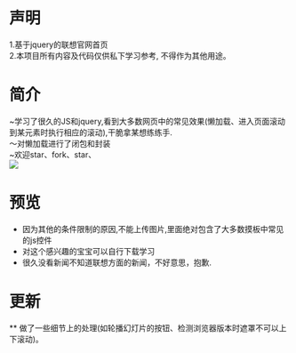 ﻿# 声明
1.基于jquery的联想官网首页
<br/>
2.本项目所有内容及代码仅供私下学习参考, 不得作为其他用途。
# 简介
~学习了很久的JS和jquery,看到大多数网页中的常见效果(懒加载、进入页面滚动到某元素时执行相应的滚动),干脆拿某想练练手.
<br/>
〜对懒加载进行了闭包和封装
<br/>
~欢迎star、fork、star、
<br/>
![](https://assets-cdn.github.com/images/icons/emoji/unicode/1f601.png)
# 预览
* 因为其他的条件限制的原因,不能上传图片,里面绝对包含了大多数摸板中常见的js控件  
* 对这个感兴趣的宝宝可以自行下载学习
* 很久没看新闻不知道联想方面的新闻，不好意思，抱歉.
# 更新
** 做了一些细节上的处理(如轮播幻灯片的按钮、检测浏览器版本时遮罩不可以上下滚动)。
